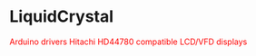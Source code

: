 LiquidCrystal
=============
<p style="color:#ff0000;">Arduino drivers Hitachi HD44780 compatible LCD/VFD displays</p>
